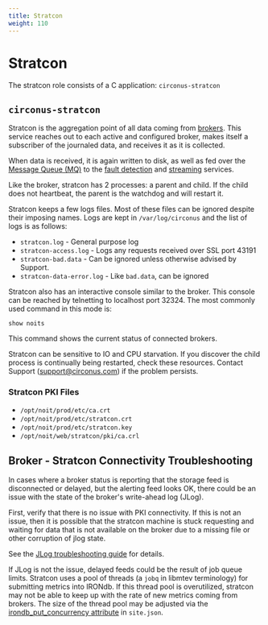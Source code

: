 ```yaml
---
title: Stratcon
weight: 110
---
```


# Stratcon

The stratcon role consists of a C application: `circonus-stratcon`

## `circonus-stratcon`

Stratcon is the aggregation point of all data coming from [brokers](/circonus/on-premises/roles-services/broker).  This service reaches out to each active and configured broker, makes itself a subscriber of the journaled data, and receives it as it is collected.

When data is received, it is again written to disk, as well as fed over the [Message Queue (MQ)](/circonus/on-premises/roles-services/mq) to the [fault detection](/circonus/on-premises/roles-services/fault-detection) and [streaming](/circonus/on-premises/roles-services/web-stream) services.

Like the broker, stratcon has 2 processes: a parent and child.  If the child does not heartbeat, the parent is the watchdog and will restart it.

Stratcon keeps a few logs files. Most of these files can be ignored despite their imposing names. Logs are kept in `/var/log/circonus` and the list of logs is as follows:

 * `stratcon.log` - General purpose log
 * `stratcon-access.log` - Logs any requests received over SSL port 43191
 * `stratcon-bad.data` - Can be ignored unless otherwise advised by Support.
 * `stratcon-data-error.log` - Like `bad.data`, can be ignored

Stratcon also has an interactive console similar to the broker.  This console
can be reached by telnetting to localhost port 32324.  The most commonly used
command in this mode is:
```
show noits
```

This command shows the current status of connected brokers.

Stratcon can be sensitive to IO and CPU starvation.  If you discover the child process is continually being restarted, check these resources.  Contact Support (support@circonus.com) if the problem persists.

### Stratcon PKI Files

 * `/opt/noit/prod/etc/ca.crt`
 * `/opt/noit/prod/etc/stratcon.crt`
 * `/opt/noit/prod/etc/stratcon.key`
 * `/opt/noit/web/stratcon/pki/ca.crl`

## Broker - Stratcon Connectivity Troubleshooting

In cases where a broker status is reporting that the storage feed is
disconnected or delayed, but the alerting feed looks OK, there could be an
issue with the state of the broker's write-ahead log (JLog).

First, verify that there is no issue with PKI connectivity. If this is not an
issue, then it is possible that the stratcon machine is stuck requesting and
waiting for data that is not available on the broker due to a missing file or
other corruption of jlog state.

See the [JLog troubleshooting
guide](/circonus/on-premises/jlog#troubleshooting) for details.

If JLog is not the issue, delayed feeds could be the result of job queue
limits. Stratcon uses a pool of threads (a `jobq` in libmtev terminology) for
submitting metrics into IRONdb. If this thread pool is overutilized, stratcon
may not be able to keep up with the rate of new metrics coming from brokers.
The size of the thread pool may be adjusted via the [irondb_put_concurrency
attribute](/circonus/on-premises/installation/installation/#stratcon-attributes)
in `site.json`.
